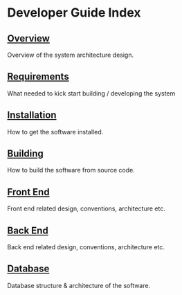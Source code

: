 # Developer Guide Index

## [Overview](dev-overview.md)

Overview of the system architecture design.

## [Requirements](installation.md)

What needed to kick start building / developing the system

## [Installation](requirements.md)

How to get the software installed.

## [Building](dev-building.md)

How to build the software from source code.

## [Front End](dev-front-end/)

Front end related design, conventions, architecture etc.

## [Back End](dev-back-end/)

Back end related design, conventions, architecture etc.

## [Database](dev-database/)

Database structure & architecture of the software.

